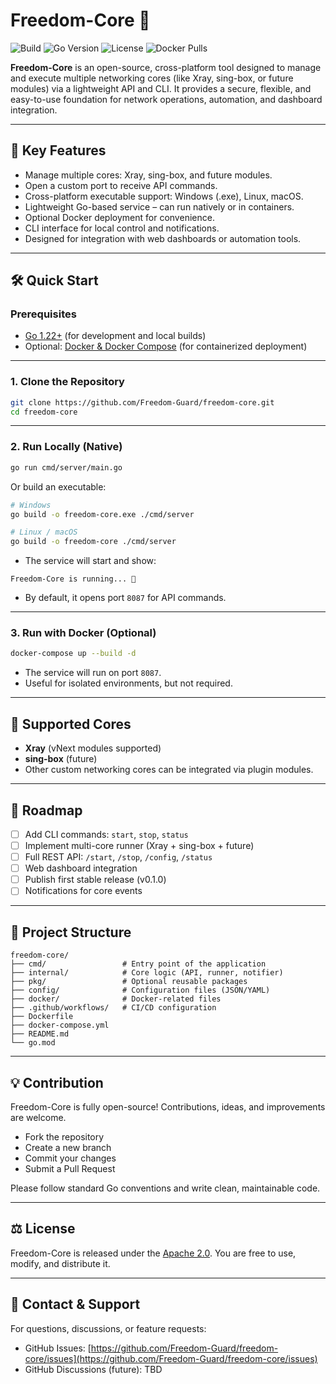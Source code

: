 # Freedom-Core 🚀

![Build](https://img.shields.io/github/actions/workflow/status/Freedom-Guard/freedom-core/go.yml?branch=main)
![Go Version](https://img.shields.io/badge/Go-1.22+-blue)
![License](https://img.shields.io/github/license/Freedom-Guard/Freedom-Core)
![Docker Pulls](https://img.shields.io/docker/pulls/freedom-guard/freedom-core)

**Freedom-Core** is an open-source, cross-platform tool designed to manage and execute multiple networking cores (like Xray, sing-box, or future modules) via a lightweight API and CLI. It provides a secure, flexible, and easy-to-use foundation for network operations, automation, and dashboard integration.

---

## 🌟 Key Features

- Manage multiple cores: Xray, sing-box, and future modules.
- Open a custom port to receive API commands.
- Cross-platform executable support: Windows (.exe), Linux, macOS.
- Lightweight Go-based service – can run natively or in containers.
- Optional Docker deployment for convenience.
- CLI interface for local control and notifications.
- Designed for integration with web dashboards or automation tools.

---

## 🛠️ Quick Start

### Prerequisites

- [Go 1.22+](https://golang.org/dl/) (for development and local builds)
- Optional: [Docker & Docker Compose](https://docs.docker.com/) (for containerized deployment)

---

### 1. Clone the Repository

```bash
git clone https://github.com/Freedom-Guard/freedom-core.git
cd freedom-core
````

---

### 2. Run Locally (Native)

```bash
go run cmd/server/main.go
```

Or build an executable:

```bash
# Windows
go build -o freedom-core.exe ./cmd/server

# Linux / macOS
go build -o freedom-core ./cmd/server
```

* The service will start and show:

```
Freedom-Core is running... 🚀
```

* By default, it opens port `8087` for API commands.

---

### 3. Run with Docker (Optional)

```bash
docker-compose up --build -d
```

* The service will run on port `8087`.
* Useful for isolated environments, but not required.

---

## 📌 Supported Cores

* **Xray** (vNext modules supported)
* **sing-box** (future)
* Other custom networking cores can be integrated via plugin modules.

---

## 📌 Roadmap

* [ ] Add CLI commands: `start`, `stop`, `status`
* [ ] Implement multi-core runner (Xray + sing-box + future)
* [ ] Full REST API: `/start`, `/stop`, `/config`, `/status`
* [ ] Web dashboard integration
* [ ] Publish first stable release (v0.1.0)
* [ ] Notifications for core events

---

## 📁 Project Structure

```
freedom-core/
├── cmd/                 # Entry point of the application
├── internal/            # Core logic (API, runner, notifier)
├── pkg/                 # Optional reusable packages
├── config/              # Configuration files (JSON/YAML)
├── docker/              # Docker-related files
├── .github/workflows/   # CI/CD configuration
├── Dockerfile
├── docker-compose.yml
├── README.md
└── go.mod
```

---

## 💡 Contribution

Freedom-Core is fully open-source! Contributions, ideas, and improvements are welcome.

* Fork the repository
* Create a new branch
* Commit your changes
* Submit a Pull Request

Please follow standard Go conventions and write clean, maintainable code.

---

## ⚖️ License

Freedom-Core is released under the [Apache 2.0](LICENSE). You are free to use, modify, and distribute it.

---

## 📣 Contact & Support

For questions, discussions, or feature requests:

* GitHub Issues: [https://github.com/Freedom-Guard/freedom-core/issues](https://github.com/Freedom-Guard/freedom-core/issues)
* GitHub Discussions (future): TBD